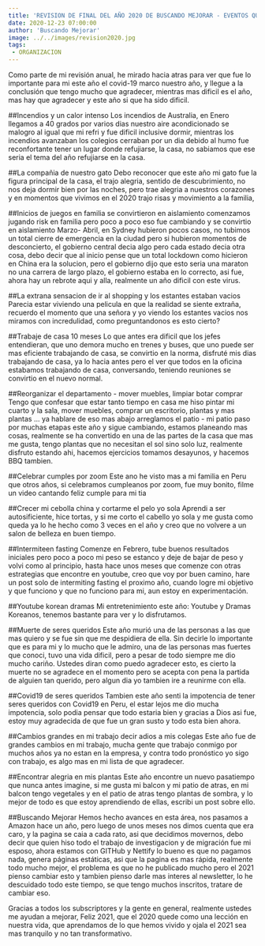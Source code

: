 ```yaml
---
title: 'REVISION DE FINAL DEL AÑO 2020 DE BUSCANDO MEJORAR - EVENTOS QUE MARCARON MI AÑO'
date: 2020-12-23 07:00:00
author: 'Buscando Mejorar'
image: ../../images/revision2020.jpg
tags:
 - ORGANIZACION
---
```


Como parte de mi revisión anual, he mirado hacia atras para ver que fue lo importante para mi este año el covid-19 marco nuestro año, y llegue a la conclusión que tengo mucho que agradecer, mientras mas dificil es el año, mas hay que agradecer y este año si que ha sido dificil. 

##Incendios y un calor intenso
Los incendios de Australia, en Enero llegamos a 40 grados por varios dias nuestro aire acondicionado se malogro al igual que mi refri y fue dificil inclusive dormir, mientras los incendios avanzaban los colegios cerraban por un dia debido al humo fue reconfortante tener un lugar donde refujiarse, la casa, no sabiamos que ese seria el tema del año refujiarse en la casa.

##La compañia de nuestro gato 
Debo reconocer que este año mi gato fue la figura principal de la casa, el trajo alegria, sentido de descubrimiento, no nos deja dormir bien por las noches, pero trae alegria a nuestros corazones y en momentos que vivimos en el 2020 trajo risas y movimiento a la familia, 

##Inicios de juegos en familia se convirtieron en aislamiento 
comenzamos jugando risk en familia pero poco a poco eso fue cambiando y se convirtio en aislamiento Marzo- Abril, en Sydney hubieron pocos casos, no tubimos un total cierre de emergencia en la ciudad pero si hubieron momentos de desconcierto, el gobierno central decia algo pero cada estado decia otra cosa, debo decir que al inicio pense que un total lockdown como hicieron en China era la solucion, pero el gobierno dijo que esto seria una maraton no una carrera de largo plazo, el gobierno estaba en lo correcto, asi fue, ahora hay un rebrote aqui y alla, realmente un año dificil con este virus.

##La extrana sensacion de ir al shopping y los estantes estaban vacios
Parecia estar viviendo una pelicula en que la realidad se siente extraña, recuerdo el momento que una señora y yo viendo los estantes vacios nos miramos con incredulidad, como preguntandonos es esto cierto? 

##Trabaje de casa 10 meses 
Lo que antes era dificil que los jefes entendieran, que uno demora mucho en trenes y buses, que uno puede ser mas eficiente trabajando de casa, se convirtio en la norma, disfruté mis dias trabajando de casa, ya lo hacia antes pero el ver que todos en la oficina estabamos trabajando de casa, conversando, teniendo reuniones se convirtio en el nuevo normal.

##Reorganizar el departamento - mover muebles, limpiar botar comprar 
Tengo que confesar que estar tanto tiempo en casa me hiso pintar mi cuarto y la sala, mover muebles, comprar un escritorio, plantas y mas plantas ... ya hablare de eso mas abajo
arreglamos el patio - mi patio paso por muchas etapas este año y sigue cambiando, estamos planeando mas cosas, realmente se ha convertido en una de las partes de la casa que mas me gusta, tengo plantas que no necesitan el sol sino solo luz, realmente disfruto estando ahi, hacemos ejercicios tomamos desayunos, y hacemos BBQ tambien. 

##Celebrar cumples por zoom 
Este ano he visto mas a mi familia en Peru que otros años, si celebramos cumpleanos por zoom, fue muy bonito, filme un video cantando feliz cumple para mi tia 

##Crecer mi cebolla china y cortarme el pelo yo sola 
Aprendi a ser autosificiente, hice tortas, y si me corto el cabello yo sola y me gusta como queda ya lo he hecho como 3 veces en el año y creo que no volvere a un salon de belleza en buen tiempo.

##Intermiteen fasting 
Comenze en Febrero, tube buenos resultados iniciales pero poco a poco mi peso se estanco y deje de bajar de peso y volvi como al principio, hasta hace unos meses que comenze con otras estrategias que encontre en youtube, creo que voy por buen camino, hare un post solo de intermiting fasting el proximo año, cuando logre mi objetivo y que funciono y que no funciono para mi, aun estoy en experimentación. 

##Youtube korean dramas 
Mi entretenimiento este año: Youtube y Dramas Koreanos, tenemos bastante para ver y lo disfrutamos.  

##Muerte de seres queridos 
Este año murió una de las personas a las que mas quiero y se fue sin que me despidiera de ella. Sin decirle lo importante que es para mi y lo mucho que le admiro, una de las personas mas fuertes que conoci, tuvo una vida dificil, pero a pesar de todo siempre me dio mucho cariño. Ustedes diran como puedo agradecer esto, es cierto la muerte no se agradece en el momento pero se acepta con pena la partida de alguien tan querido, pero algun dia yo tambien ire a reunirme con ella. 

##Covid19 de seres queridos 
Tambien este año senti la impotencia de tener seres queridos con Covid19 en Peru, el estar lejos me dio mucha impotencia, solo podia pensar que todo estaria bien y gracias a Dios asi fue, estoy muy agradecida de que fue un gran susto y todo esta bien ahora.

##Cambios grandes en mi trabajo decir adios a mis colegas 
Este año fue de grandes cambios en mi trabajo, mucha gente que trabajo conmigo por muchos años ya no estan en la empresa, y contra todo pronóstico yo sigo con trabajo, es algo mas en mi lista de que agradecer. 

##Encontrar alegria en mis plantas 
Este año encontre un nuevo pasatiempo que nunca antes imagine, si me gusta mi balcon y mi patio de atras, en mi balcon tengo vegetales y en el patio de atras tengo plantas de sombra, y lo mejor de todo es que estoy aprendiendo de ellas, escribi un post sobre ello. 

##Buscando Mejorar
Hemos hecho avances en esta área, nos pasamos a Amazon hace un año, pero luego de unos meses nos dimos cuenta que era caro, y la pagina se caia a cada rato, asi que decidimos movernos, debo decir que quien hiso todo el trabajo de investigacion y de migración fue mi esposo, ahora estamos con GITHub y Nettify lo bueno es que no pagamos nada, genera páginas estáticas, asi que la pagina es mas rápida, realmente todo mucho mejor, el problema es que no he publicado mucho pero el 2021 pienso cambiar esto y tambien pienso darle mas interes al newsletter, lo he descuidado todo este tiempo, se que tengo muchos inscritos, tratare de cambiar eso.

Gracias a todos los subscriptores y la gente en general, realmente ustedes me ayudan a mejorar, Feliz 2021, que el 2020 quede como una lección en nuestra vida, que aprendamos de lo que hemos vivido y ojala el 2021 sea mas tranquilo y no tan transformativo. 



